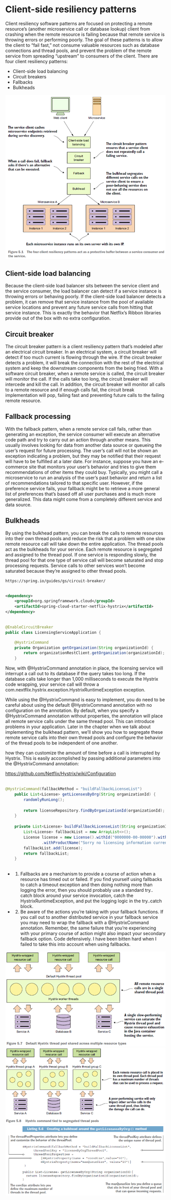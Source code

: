 # Client-side resiliency patterns

Client resiliency software patterns are focused on protecting a remote resource’s (another microservice call or database lookup) client from crashing when the remote resource is failing because that remote service is throwing errors or performing poorly. The goal of these patterns is to allow the client to “fail fast,” not consume valuable resources such as database connections and thread pools, and prevent the problem of the remote service from spreading “upstream” to consumers of the client. There are four client resiliency patterns:

* Client-side load balancing
* Circuit breakers
* Fallbacks
* Bulkheads

<img src="https://github.com/KiraDiShira/Spring/blob/master/ClientSideResiliencyPatterns/Images/csrp1.PNG" />

## Client-side load balancing

Because the client-side load balancer sits between the service client and the service consumer, the load balancer can detect if a service instance is throwing errors or behaving poorly. If the client-side load balancer detects a problem, it can remove that service instance from the pool of available service locations and prevent any future service calls from hitting that service instance. This is exactly the behavior that Netflix’s Ribbon libraries provide out of the box with no extra configuration.

## Circuit breaker

The circuit breaker pattern is a client resiliency pattern that’s modeled after an electrical circuit breaker. In an electrical system, a circuit breaker will detect if too much current is flowing through the wire. If the circuit breaker detects a problem, it will break the connection with the rest of the electrical system and keep the downstream components from the being fried. With a software circuit breaker, when a remote service is called, the circuit breaker will monitor the call. If the calls take too long, the circuit breaker will intercede and kill the call. In addition, the circuit breaker will monitor all calls to a remote resource and if enough calls fail, the circuit break implementation will pop, failing fast and preventing future calls to the failing remote resource.

## Fallback processing

With the fallback pattern, when a remote service call fails, rather than generating an exception, the service consumer will execute an alternative code path and try to carry out an action through another means. This usually involves looking for data from another data source or queueing the user’s request for future processing. The user’s call will not be shown an exception indicating a problem, but they may be notified that their request will have to be fulfilled at a later date. For instance, suppose you have an e-commerce site that monitors your user’s behavior and tries to give them recommendations of other items they could buy. Typically, you might call a microservice to run an analysis of the user’s past behavior and return a list of recommendations tailored to that specific user. However, if the preference service fails, your fallback might be to retrieve a more general list of preferences that’s based off all user purchases and is much more generalized. This data might come from a completely different service and data source.

## Bulkheads

By using the bulkhead pattern, you can break the calls to remote resources into their own thread pools and reduce the risk that a problem with one slow remote resource call will take down the entire application. The thread pools act as the bulkheads for your service. Each remote resource is segregated and assigned to the thread pool. If one service is responding slowly, the thread pool for that one type of service call will become saturated and stop processing requests. Service calls to other services won’t become saturated because they’re assigned to other thread pools.

 ```  
https://spring.io/guides/gs/circuit-breaker/

```

```xml

<dependency>
	<groupId>org.springframework.cloud</groupId>
	<artifactId>spring-cloud-starter-netflix-hystrix</artifactId>
</dependency>

```

```java

@EnableCircuitBreaker
public class LicensingServiceApplication {

```
```java
	@HystrixCommand
	private Organization getOrganization(String organizationId) {
		return organizationRestClient.getOrganization(organizationId);
	}
```

Now, with @HystrixCommand annotation in place, the licensing service will interrupt a call out to its database if the query takes too long. If the database calls take longer than 1,000 milliseconds to execute the Hystrix code wrapping, your service call will throw a com.nextflix.hystrix.exception.HystrixRuntimeException exception.

While using the @HystrixCommand is easy to implement, you do need to be careful about using the default @HystrixCommand annotation with no configuration on the annotation. By default, when you specify a @HystrixCommand annotation without properties, the annotation will place all remote service calls under the same thread pool. This can introduce problems in your application. Later in the chapter when we talk about implementing the bulkhead pattern, we’ll show you how to segregate these remote service calls into their own thread pools and configure the behavior of the thread pools to be independent of one another.

how they can customize the amount of time before a call is interrupted by Hystrix. This is easily accomplished by passing additional parameters into the @HystrixCommand annotation:

https://github.com/Netflix/Hystrix/wiki/Configuration

```java

@HystrixCommand(fallbackMethod = "buildFallbackLicenseList")
	public List<License> getLicensesByOrg(String organizationId) {
		randomlyRunLong();

		return licenseRepository.findByOrganizationId(organizationId);
	}

	private List<License> buildFallbackLicenseList(String organizationId) {
		List<License> fallbackList = new ArrayList<>();
		License license = new License().withId("0000000-00-00000").withOrganizationId(organizationId)
				.withProductName("Sorry no licensing information currently available");
		fallbackList.add(license);
		return fallbackList;
	}
	
```
- 1) Fallbacks are a mechanism to provide a course of action when a resource has timed out or failed. If you find yourself using fallbacks to catch a timeout exception and then doing nothing more than logging the error, then you should probably use a standard try.. catch block around your service invocation, catch the HystrixRuntimeException, and put the logging logic in the try..catch block.

- 2) Be aware of the actions you’re taking with your fallback functions. If you call out to another distributed service in your fallback service you may need to wrap the fallback with a @HystrixCommand annotation. Remember, the same failure that you’re experiencing with your primary course of action might also impact your secondary fallback option. Code defensively. I have been bitten hard when I failed to take this into account when using fallbacks.

<img src="https://github.com/KiraDiShira/Spring/blob/master/ClientSideResiliencyPatterns/Images/csrp2.PNG" />

<img src="https://github.com/KiraDiShira/Spring/blob/master/ClientSideResiliencyPatterns/Images/csrp3.PNG" />

<img src="https://github.com/KiraDiShira/Spring/blob/master/ClientSideResiliencyPatterns/Images/csrp4.PNG" />
